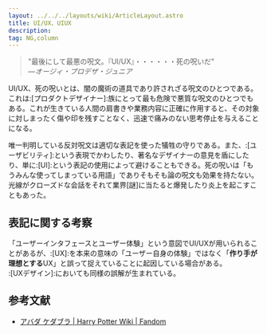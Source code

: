 ```yaml
---
layout: ../../../layouts/wiki/ArticleLayout.astro
title: UI/UX、UIUX
description:
tag: NG,column
---
```


>"最後にして最悪の呪文。『UI/UX』・・・・・・死の呪いだ"  
>—*オージィ・プロデザ・ジュニア*

UI/UX、死の呪いとは、闇の魔術の道具であり許されざる呪文のひとつである。これは:[プロダクトデザイナー]:族にとって最も危険で悪質な呪文のひとつでもある。これが生きている人間の肩書きや業務内容に正確に作用すると、その対象に対しまったく傷や印を残すことなく、迅速で痛みのない思考停止を与えることになる。

唯一判明している反対呪文は適切な表記を使った犠牲の守りである。また、:[ユーザビリティ]:という表現でかわしたり、著名なデザイナーの意見を盾にしたり、単に:[UI]:という表記の使用によって避けることもできる。死の呪いは「もうみんな使ってしまっている用語」でありそもそも論の呪文も効果を持たない。光線がクローズドな会話をそれて業界[謎]に当たると爆発したり炎上を起こすこともあった。

## 表記に関する考察
「ユーザーインタフェースとユーザー体験」という意図でUI/UXが用いられることがあるが、:[UX]:を本来の意味の「ユーザー自身の体験」ではなく「**作り手が理想とする**UX」と誤って捉えていることに起因している場合がある。  
:[UXデザイン]:においても同様の誤解が生まれている。


## 参考文献
- [アバダ ケダブラ | Harry Potter Wiki | Fandom](https://harrypotter.fandom.com/ja/wiki/%E3%82%A2%E3%83%90%E3%83%80_%E3%82%B1%E3%83%80%E3%83%96%E3%83%A9)